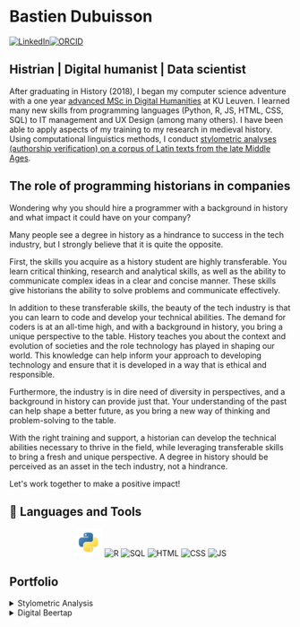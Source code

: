 # Bastien Dubuisson
[![LinkedIn](https://img.shields.io/badge/-LinkedIn-black.svg?style=flat-square&logo=linkedin&colorB=0077b5)](https://www.linkedin.com/in/bastien-dubuisson-805054151/)[![ORCID](https://img.shields.io/badge/-ORCID-red.svg?style=flat-square&logo=orcid&colorB=161616)](https://orcid.org/0000-0001-9703-1521)

## Histrian | Digital humanist | Data scientist

After graduating in History (2018), I began my computer science adventure with a one year [advanced MSc in Digital Humanities](https://set.kuleuven.be/onderwijs/mdh) at KU Leuven. I learned many new skills from programming languages (Python, R, JS, HTML, CSS, SQL) to IT management and UX Design (among many others).
I have been able to apply aspects of my training to my research in medieval history. Using computational linguistics methods, I conduct [stylometric analyses (authorship verification) on a corpus of Latin texts from the late Middle Ages](https://doi.org/10.4000/cem.19285).

## The role of programming historians in companies

Wondering why you should hire a programmer with a background in history and what impact it could have on your company?

Many people see a degree in history as a hindrance to success in the tech industry, but I strongly believe that it is quite the opposite.

First, the skills you acquire as a history student are highly transferable. You learn critical thinking, research and analytical skills, as well as the ability to communicate complex ideas in a clear and concise manner. These skills give historians the ability to solve problems and communicate effectively.

In addition to these transferable skills, the beauty of the tech industry is that you can learn to code and develop your technical abilities. The demand for coders is at an all-time high, and with a background in history, you bring a unique perspective to the table. History teaches you about the context and evolution of societies and the role technology has played in shaping our world. This knowledge can help inform your approach to developing technology and ensure that it is developed in a way that is ethical and responsible.

Furthermore, the industry is in dire need of diversity in perspectives, and a background in history can provide just that. Your understanding of the past can help shape a better future, as you bring a new way of thinking and problem-solving to the table.

With the right training and support, a historian can develop the technical abilities necessary to thrive in the field, while leveraging transferable skills to bring a fresh and unique perspective. A degree in history should be perceived as an asset in the tech industry, not a hindrance.

Let's work together to make a positive impact!

## 🔨 Languages and Tools

<p align="center">
  <img src="https://raw.githubusercontent.com/github/explore/80688e429a7d4ef2fca1e82350fe8e3517d3494d/topics/python/python.png" width="50" height="50" alt="Python">
  <img src="https://www.r-project.org/Rlogo.png" width="60" height="50" alt="R">
  <img src="https://upload.wikimedia.org/wikipedia/commons/8/87/Sql_data_base_with_logo.png" width="90" height="50" alt="SQL">
  <img src="https://upload.wikimedia.org/wikipedia/commons/thumb/6/61/HTML5_logo_and_wordmark.svg/640px-HTML5_logo_and_wordmark.svg.png" width="50" height="50" alt="HTML">
  <img src="https://upload.wikimedia.org/wikipedia/commons/thumb/d/d5/CSS3_logo_and_wordmark.svg/1452px-CSS3_logo_and_wordmark.svg.png" width="25" height="50" alt="CSS">
  <img src="https://logos-marques.com/wp-content/uploads/2021/03/JavaScript-Logo.png" width="100" height="50" alt="JS">
</p>

## Portfolio

<details>
  <summary>Stylometric Analysis</summary>

- **Title:** Stylometric Analysis of a 16th Cent. Hagiographic Corpus
- **Description:** Johannes Scheckmann of Trier. 
- **Technologies Used:** R, machine learning

</details>

<details>
  <summary>Digital Beertap</summary>

- **Title:** The Digital Beertap - a [Web Information Systems](https://onderwijsaanbod.kuleuven.be/syllabi/e/G0Y11AE.htm#activetab=doelstellingen_idp33152) project
- **Description:** This project was co-created with [Maïté van Vyve](https://www.linkedin.com/in/maïté-van-vyve/).
- **Technologies Used:** HTML, CSS, JS

</details>

